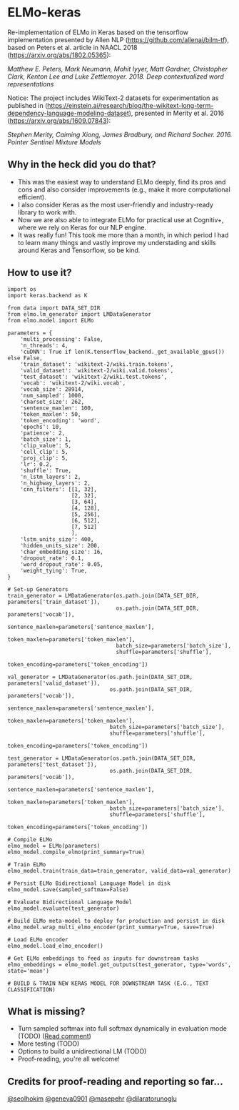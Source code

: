 # ELMo-keras
Re-implementation of ELMo in Keras based on the tensorflow implementation presented by Allen NLP (https://github.com/allenai/bilm-tf), based on Peters et al. article in NAACL 2018 (https://arxiv.org/abs/1802.05365):

_Matthew E. Peters, Mark Neumann, Mohit Iyyer, Matt Gardner, Christopher Clark, Kenton Lee and Luke Zettlemoyer. 2018. Deep contextualized word representations_

Notice: The project includes WikiText-2 datasets for experimentation as published in (https://einstein.ai/research/blog/the-wikitext-long-term-dependency-language-modeling-dataset), presented in Merity et al. 2016 (https://arxiv.org/abs/1609.07843):

_Stephen Merity, Caiming Xiong, James Bradbury, and Richard Socher. 2016. Pointer Sentinel Mixture Models_

## Why in the heck did you do that?

- This was the easiest way to understand ELMo deeply, find its pros and cons and also consider improvements (e.g., make it more computational efficient). 
- I also consider Keras as the most user-friendly and industry-ready library to work with.
- Now we are also able to integrate ELMo for practical use at Cognitiv+, where we rely on Keras for our NLP engine.
- It was really fun! This took me more than a month, in which period I had to learn many things and vastly improve my understading and skills around Keras and Tensorflow, so be kind.

## How to use it?

```
import os
import keras.backend as K

from data import DATA_SET_DIR
from elmo.lm_generator import LMDataGenerator
from elmo.model import ELMo

parameters = {
    'multi_processing': False,
    'n_threads': 4,
    'cuDNN': True if len(K.tensorflow_backend._get_available_gpus()) else False,
    'train_dataset': 'wikitext-2/wiki.train.tokens',
    'valid_dataset': 'wikitext-2/wiki.valid.tokens',
    'test_dataset': 'wikitext-2/wiki.test.tokens',
    'vocab': 'wikitext-2/wiki.vocab',
    'vocab_size': 28914,
    'num_sampled': 1000,
    'charset_size': 262,
    'sentence_maxlen': 100,
    'token_maxlen': 50,
    'token_encoding': 'word',
    'epochs': 10,
    'patience': 2,
    'batch_size': 1,
    'clip_value': 5,
    'cell_clip': 5,
    'proj_clip': 5,
    'lr': 0.2,
    'shuffle': True,
    'n_lstm_layers': 2,
    'n_highway_layers': 2,
    'cnn_filters': [[1, 32],
                    [2, 32],
                    [3, 64],
                    [4, 128],
                    [5, 256],
                    [6, 512],
                    [7, 512]
                    ],
    'lstm_units_size': 400,
    'hidden_units_size': 200,
    'char_embedding_size': 16,
    'dropout_rate': 0.1,
    'word_dropout_rate': 0.05,
    'weight_tying': True,
}

# Set-up Generators
train_generator = LMDataGenerator(os.path.join(DATA_SET_DIR, parameters['train_dataset']),
                                  os.path.join(DATA_SET_DIR, parameters['vocab']),
                                  sentence_maxlen=parameters['sentence_maxlen'],
                                  token_maxlen=parameters['token_maxlen'],
                                  batch_size=parameters['batch_size'],
                                  shuffle=parameters['shuffle'],
                                  token_encoding=parameters['token_encoding'])

val_generator = LMDataGenerator(os.path.join(DATA_SET_DIR, parameters['valid_dataset']),
                                os.path.join(DATA_SET_DIR, parameters['vocab']),
                                sentence_maxlen=parameters['sentence_maxlen'],
                                token_maxlen=parameters['token_maxlen'],
                                batch_size=parameters['batch_size'],
                                shuffle=parameters['shuffle'],
                                token_encoding=parameters['token_encoding'])

test_generator = LMDataGenerator(os.path.join(DATA_SET_DIR, parameters['test_dataset']),
                                os.path.join(DATA_SET_DIR, parameters['vocab']),
                                sentence_maxlen=parameters['sentence_maxlen'],
                                token_maxlen=parameters['token_maxlen'],
                                batch_size=parameters['batch_size'],
                                shuffle=parameters['shuffle'],
                                token_encoding=parameters['token_encoding'])

# Compile ELMo
elmo_model = ELMo(parameters)
elmo_model.compile_elmo(print_summary=True)

# Train ELMo
elmo_model.train(train_data=train_generator, valid_data=val_generator)

# Persist ELMo Bidirectional Language Model in disk
elmo_model.save(sampled_softmax=False)

# Evaluate Bidirectional Language Model
elmo_model.evaluate(test_generator)

# Build ELMo meta-model to deploy for production and persist in disk
elmo_model.wrap_multi_elmo_encoder(print_summary=True, save=True)

# Load ELMo encoder
elmo_model.load_elmo_encoder()

# Get ELMo embeddings to feed as inputs for downstream tasks
elmo_embeddings = elmo_model.get_outputs(test_generator, type='words', state='mean')

# BUILD & TRAIN NEW KERAS MODEL FOR DOWNSTREAM TASK (E.G., TEXT CLASSIFICATION)

```

## What is missing?

- Turn sampled softmax into full softmax dynamically in evaluation mode (TODO) ([Read comment](https://github.com/iliaschalkidis/ELMo-keras/commit/35fa4f9b3245a9c1078d4c7975064b19bd9742f4#commitcomment-31314484))
- More testing (TODO)
- Options to build a unidirectional LM (TODO)
- Proof-reading, you're all welcome!

## Credits for proof-reading and reporting so far...

[@seolhokim](https://github.com/seolhokim)
[@geneva0901](https://github.com/geneva0901)
[@masepehr](https://github.com/masepehr)
[@dilaratorunoglu](https://github.com/dilaratorunoglu)
